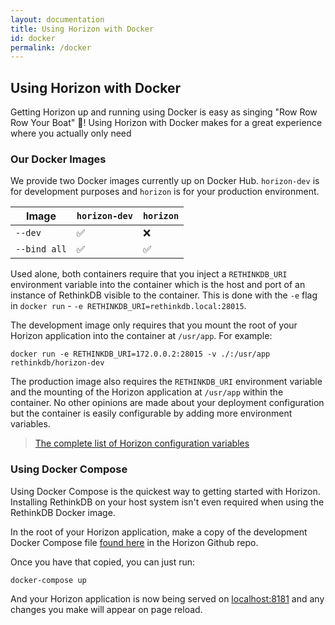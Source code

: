 ```yaml
---
layout: documentation
title: Using Horizon with Docker
id: docker
permalink: /docker
---
```


## Using Horizon with Docker

Getting Horizon up and running using Docker is easy as singing "Row Row Row Your Boat" 🚢! Using Horizon with Docker makes for a great experience where you actually only need

### Our Docker Images

We provide two Docker images currently up on Docker Hub. `horizon-dev` is for development purposes and `horizon` is for your production environment.

Image | `horizon-dev` | `horizon`
------| ------------- | --------------
`--dev`| ✅ | ❌
`--bind all` | ✅ | ✅

Used alone, both containers require that you inject a `RETHINKDB_URI` environment variable into the container which is the host and port of an instance of RethinkDB visible to the container. This is done with the `-e` flag in `docker run` - `-e RETHINKDB_URI=rethinkdb.local:28015`.

The development image only requires that you mount the root of your Horizon application into the container at `/usr/app`. For example:

```
docker run -e RETHINKDB_URI=172.0.0.2:28015 -v ./:/usr/app rethinkdb/horizon-dev
```

The production image also requires the `RETHINKDB_URI` environment variable and the mounting of the Horizon application at `/usr/app` within the container. No other opinions are made about your deployment configuration but the container is easily configurable by adding more environment variables.

> [The complete list of Horizon configuration variables](/configuration)

### Using Docker Compose

Using Docker Compose is the quickest way to getting started with Horizon. Installing RethinkDB on your host system isn't even required when using the RethinkDB Docker image.

In the root of your Horizon application, make a copy of the development Docker Compose file [found here](https://github.com/rethinkdb/horizon/blob/next/docker-compose.dev.yml) in the Horizon Github repo.

Once you have that copied, you can just run:
```
docker-compose up
```

And your Horizon application is now being served on [localhost:8181](http://localhost:8181) and any changes you make will appear on page reload.
